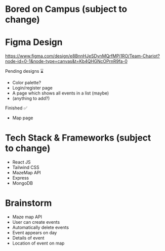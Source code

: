 # Bored on Campus (subject to change)

# Figma Design
https://www.figma.com/design/e8BnnHJeSDynMQrfMPi1RO/Team-Chariot?node-id=0-1&node-type=canvas&t=Kb4QHGNcOPrnR9fa-0

Pending designs ⌛ 
<ul>
  <li>Color palette?</li>
  <li>Login/register page</li>
  <li>A page which shows all events in a list (maybe)</li>
  <li>(anything to add?)</li>
</ul>

Finished ✅ 
<ul>
  <li>Map page</li>
</ul>

# Tech Stack & Frameworks (subject to change)
<ul>
  <li> React JS </li>
  <li> Tailwind CSS </li>
  <li> MazeMap API </li>
  <li> Express </li>
  <li> MongoDB </li>
</ul>

# Brainstorm 
<ul>
  <li> Maze map API </li>
  <li> User can create events </li>
  <li> Automatically delete events </li>
  <li> Event appears on day </li>
  <li> Details of event </li>
  <li> Location of event on map </li>
</ul>
